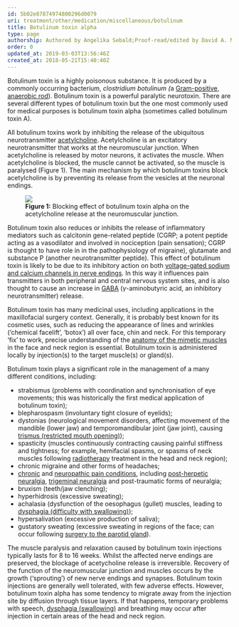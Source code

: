 ```yaml
---
id: 5b02e87874974800296d0079
uri: treatment/other/medication/miscellaneous/botulinum
title: Botulinum toxin alpha
type: page
authorship: Authored by Angelika Sebald;Proof-read/edited by David A. Mitchell
order: 0
updated_at: 2019-03-03T13:56:46Z
created_at: 2018-05-21T15:40:40Z
---
```


<p>Botulinum toxin is a highly poisonous substance. It is produced
    by a commonly occurring bacterium, <i>clostridium botulinum (</i>a
    <a href="/diagnosis/tests/microbiology">Gram-positive, anaerobic rod</a>).
    Botulinum toxin is a powerful paralytic neurotoxin. There
    are several different types of botulinum toxin but the one
    most commonly used for medical purposes is botulinum toxin
    alpha (sometimes called botulinum toxin A).</p>
<p>All botulinum toxins work by inhibiting the release of the ubiquitous
    neurotransmitter <a href="/treatment/other/medication/miscellaneous/acetylcholine">acetylcholine</a>.
    Acetylcholine is an excitatory neurotransmitter that works
    at the neuromuscular junction. When acetylcholine is released
    by motor neurons, it activates the muscle. When acetylcholine
    is blocked, the muscle cannot be activated, so the muscle
    is paralysed (Figure 1). The main mechanism by which botulinum
    toxins block acetylcholine is by preventing its release from
    the vesicles at the neuronal endings.</p>
<figure><img src="/treatment-other-medication-miscellaneous-botulinum-figure1.png">
    <figcaption><strong>Figure 1:</strong> Blocking effect of botulinum toxin
        alpha on the acetylcholine release at the neuromuscular
        junction.</figcaption>
</figure>
<p>Botulinum toxin also reduces or inhibits the release of inflammatory
    mediators such as calcitonin gene-related peptide (CGRP;
    a potent peptide acting as a vasodilator and involved in
    nociception (pain sensation); CGRP is thought to have role
    in in the pathophysiology of migraine), glutamate and substance
    P (another neurotransmitter peptide). This effect of botulinum
    toxin is likely to be due to its inhibitory action on both
    <a href="/treatment/other/medication/pain/more-info">voltage-gated sodium and calcium channels in nerve endings</a>.
    In this way it influences pain transmitters in both peripheral
    and central nervous system sites, and is also thought to
    cause an increase in <a href="/treatment/other/medication/miscellaneous/gaba">GABA</a>    (<i>γ</i>-aminobutyric acid, an inhibitory neurotransmitter)
    release.</p>
<p>Botulinum toxin has many medicinal uses, including applications
    in the maxillofacial surgery context. Generally, it is probably
    best known for its cosmetic uses, such as reducing the appearance
    of lines and wrinkles (‘chemical facelift’, ‘botox’) all
    over face, chin and neck. For this temporary ‘fix’ to work,
    precise understanding of the <a href="/diagnosis/anatomy">anatomy of the mimetic muscles</a>    in the face and neck region is essential. Botulinum toxin
    is administered locally by injection(s) to the target muscle(s)
    or gland(s).</p>
<p>Botulinum toxin plays a significant role in the management of
    a many different conditions, including:</p>
<ul>
    <li>strabismus (problems with coordination and synchronisation
        of eye movements; this was historically the first medical
        application of botulinum toxin);</li>
    <li>blepharospasm (involuntary tight closure of eyelids);</li>
    <li>dystonias (neurological movement disorders, affecting movement
        of the mandible (lower jaw) and temporomandibular joint
        (jaw joint), causing <a href="/diagnosis/a-z/trismus/more-info">trismus (restricted mouth opening)</a>);
         </li>
    <li>spasticity (muscles continuously contracting causing painful
        stiffness and tightness; for example, hemifacial spasms,
        or spasms of neck muscles following <a href="/treatment/radiotherapy">radiotherapy</a>        treatment in the head and neck region);</li>
    <li>chronic migraine and other forms of headaches;</li>
    <li><a href="/diagnosis/a-z/facial-pain-syndrome">chronic</a>        and <a href="/diagnosis/a-z/neuropathies/detailed">neuropathic pain conditions</a>,
        including <a href="/diagnosis/a-z/infection/more-info">post-herpetic neuralgia</a>,
        <a href="/diagnosis/a-z/facial-pain-syndrome/detailed">trigeminal neuralgia</a>        and post-traumatic forms of neuralgia;</li>
    <li>bruxism (teeth/jaw clenching);</li>
    <li>hyperhidrosis (excessive sweating);</li>
    <li>achalasia (dysfunction of the oesophagus (gullet) muscles,
        leading to <a href="/diagnosis/a-z/dysphagia">dysphagia (difficulty with swallowing)</a>);</li>
    <li>hypersalivation (excessive production of saliva);</li>
    <li>gustatory sweating (excessive sweating in regions of the
        face; can occur following <a href="/treatment/surgery/salivary-gland-problems/detailed">surgery to the parotid gland</a>).</li>
</ul>
<p>The muscle paralysis and relaxation caused by botulinum toxin
    injections typically lasts for 8 to 16 weeks. Whilst the
    affected nerve endings are preserved, the blockage of acetycholine
    release is irreversible. Recovery of the function of the
    neuromuscular junction and muscles occurs by the growth (‘sprouting’)
    of new nerve endings and synapses. Botulinum toxin injections
    are generally well tolerated, with few adverse effects. However,
    botulinum toxin alpha has some tendency to migrate away from
    the injection site by diffusion through tissue layers. If
    that happens, temporary problems with speech, <a href="/diagnosis/a-z/dysphagia">dysphagia (swallowing)</a>    and breathing may occur after injection in certain areas
    of the head and neck region.</p>
